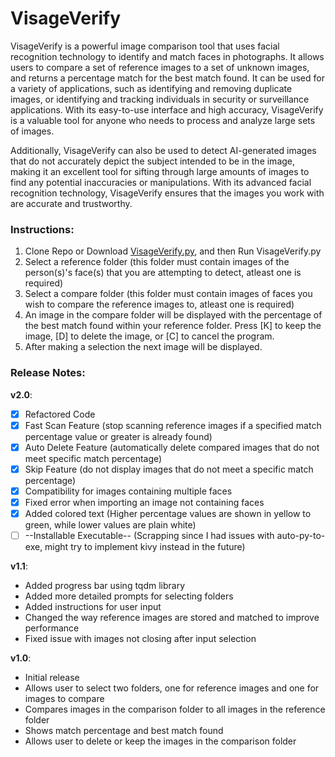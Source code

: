 # VisageVerify
 VisageVerify is a powerful image comparison tool that uses facial recognition technology to identify and match faces in photographs. It allows users to compare a set of reference images to a set of unknown images, and returns a percentage match for the best match found. It can be used for a variety of applications, such as identifying and removing duplicate images, or identifying and tracking individuals in security or surveillance applications. With its easy-to-use interface and high accuracy, VisageVerify is a valuable tool for anyone who needs to process and analyze large sets of images. 

 Additionally, VisageVerify can also be used to detect AI-generated images that do not accurately depict the subject intended to be in the image, making it an excellent tool for sifting through large amounts of images to find any potential inaccuracies or manipulations. With its advanced facial recognition technology, VisageVerify ensures that the images you work with are accurate and trustworthy.
 



### Instructions:
 1. Clone Repo or Download [VisageVerify.py](https://raw.githubusercontent.com/kaylazy/VisageVerify/main/VisageVerify.py), and then Run VisageVerify.py
 2. Select a reference folder (this folder must contain images of the person(s)'s face(s) that you are attempting to detect, atleast one is required)
 3. Select a compare folder (this folder must contain images of faces you wish to compare the reference images to, atleast one is required)
 4. An image in the compare folder will be displayed with the percentage of the best match found within your reference folder. Press [K] to keep the image, [D] to delete the image, or [C] to cancel the program.
 5. After making a selection the next image will be displayed.




### Release Notes:

**v2.0**:

-   [x] Refactored Code
-   [x] Fast Scan Feature (stop scanning reference images if a specified match percentage value or greater is already found)
-   [x] Auto Delete Feature (automatically delete compared images that do not meet specific match percentage)
-   [x] Skip Feature (do not display images that do not meet a specific match percentage)
-   [x] Compatibility for images containing multiple faces
-   [x] Fixed error when importing an image not containing faces
-   [x] Added colored text (Higher percentage values are shown in yellow to green, while lower values are plain white)
-   [ ] --Installable Executable-- (Scrapping since I had issues with auto-py-to-exe, might try to implement kivy instead in the future)

**v1.1**:

-   Added progress bar using tqdm library
-   Added more detailed prompts for selecting folders
-   Added instructions for user input 
-   Changed the way reference images are stored and matched to improve performance
-   Fixed issue with images not closing after input selection

**v1.0**:

 -  Initial release
 -  Allows user to select two folders, one for reference images and one for images to compare
 -  Compares images in the comparison folder to all images in the reference folder
 -  Shows match percentage and best match found
 -  Allows user to delete or keep the images in the comparison folder